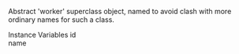 Abstract 'worker' superclass object, named to avoid clash with more ordinary names for such a class.

Instance Variables
	id	<Integer>	
	name	<String>

